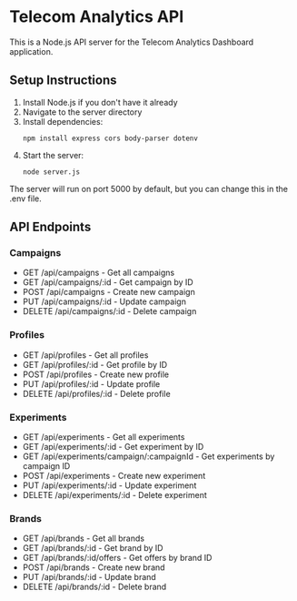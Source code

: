 
# Telecom Analytics API

This is a Node.js API server for the Telecom Analytics Dashboard application.

## Setup Instructions

1. Install Node.js if you don't have it already
2. Navigate to the server directory
3. Install dependencies:
   ```
   npm install express cors body-parser dotenv
   ```
4. Start the server:
   ```
   node server.js
   ```

The server will run on port 5000 by default, but you can change this in the .env file.

## API Endpoints

### Campaigns
- GET /api/campaigns - Get all campaigns
- GET /api/campaigns/:id - Get campaign by ID
- POST /api/campaigns - Create new campaign
- PUT /api/campaigns/:id - Update campaign
- DELETE /api/campaigns/:id - Delete campaign

### Profiles
- GET /api/profiles - Get all profiles
- GET /api/profiles/:id - Get profile by ID
- POST /api/profiles - Create new profile
- PUT /api/profiles/:id - Update profile
- DELETE /api/profiles/:id - Delete profile

### Experiments
- GET /api/experiments - Get all experiments
- GET /api/experiments/:id - Get experiment by ID
- GET /api/experiments/campaign/:campaignId - Get experiments by campaign ID
- POST /api/experiments - Create new experiment
- PUT /api/experiments/:id - Update experiment
- DELETE /api/experiments/:id - Delete experiment

### Brands
- GET /api/brands - Get all brands
- GET /api/brands/:id - Get brand by ID
- GET /api/brands/:id/offers - Get offers by brand ID
- POST /api/brands - Create new brand
- PUT /api/brands/:id - Update brand
- DELETE /api/brands/:id - Delete brand
